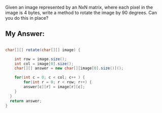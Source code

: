 Given an image represented by an NxN matrix, where each pixel in the image is 4 bytes, write a method to rotate the image by 90 degrees. Can you do this in place?

## My Answer:
```java

char[][] rotate(char[][] image) {

	int row = image.size();
	int col = image[0].size();
	char[][] answer = new char[][image[0].size()]();

	for(int c = 0; c < col; c++ ) {
		for(int r = 0; r < row; r++) {
	    answer[c][r] = image[r][c];
    }
  }
  return answer;
}



```
